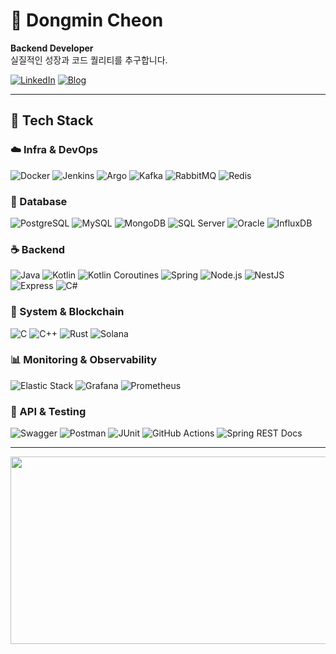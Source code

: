 # 🐸 Dongmin Cheon

**Backend Developer**  
실질적인 성장과 코드 퀄리티를 추구합니다.

[![LinkedIn](https://img.shields.io/badge/LinkedIn-0077B5?style=flat-square&logo=linkedin&logoColor=white)](https://www.linkedin.com/in/dongmin-cheon-9967352a2/)
[![Blog](https://img.shields.io/badge/Blog-FF5722?style=flat-square&logo=tistory&logoColor=white)](https://frogcodepond.tistory.com/)

---

## 🚀 Tech Stack

### ☁️ Infra & DevOps
![Docker](https://img.shields.io/badge/Docker-2496ED?style=flat-square&logo=docker&logoColor=white)
![Jenkins](https://img.shields.io/badge/Jenkins-D24939?style=flat-square&logo=jenkins&logoColor=white)
![Argo](https://img.shields.io/badge/Argo-EB5FA6?style=flat-square&logo=argo&logoColor=white)
![Kafka](https://img.shields.io/badge/Kafka-231F20?style=flat-square&logo=apachekafka&logoColor=white)
![RabbitMQ](https://img.shields.io/badge/RabbitMQ-FF6600?style=flat-square&logo=rabbitmq&logoColor=white)
![Redis](https://img.shields.io/badge/Redis-DC382D?style=flat-square&logo=redis&logoColor=white)

### 💾 Database
![PostgreSQL](https://img.shields.io/badge/PostgreSQL-4169E1?style=flat-square&logo=postgresql&logoColor=white)
![MySQL](https://img.shields.io/badge/MySQL-4479A1?style=flat-square&logo=mysql&logoColor=white)
![MongoDB](https://img.shields.io/badge/MongoDB-47A248?style=flat-square&logo=mongodb&logoColor=white)
![SQL Server](https://img.shields.io/badge/SQL_Server-CC2927?style=flat-square&logo=microsoftsqlserver&logoColor=white)
![Oracle](https://img.shields.io/badge/Oracle-F80000?style=flat-square&logo=oracle&logoColor=white)
![InfluxDB](https://img.shields.io/badge/InfluxDB-22ADF6?style=flat-square&logo=influxdb&logoColor=white)

### ☕️ Backend
![Java](https://img.shields.io/badge/Java-007396?style=flat-square&logo=java&logoColor=white)
![Kotlin](https://img.shields.io/badge/Kotlin-0095D5?style=flat-square&logo=kotlin&logoColor=white)
![Kotlin Coroutines](https://img.shields.io/badge/Kotlin_Coroutines-0095D5?style=flat-square&logo=kotlin&logoColor=white)
![Spring](https://img.shields.io/badge/Spring-6DB33F?style=flat-square&logo=spring&logoColor=white)
![Node.js](https://img.shields.io/badge/Node.js-339933?style=flat-square&logo=node.js&logoColor=white)
![NestJS](https://img.shields.io/badge/NestJS-E0234E?style=flat-square&logo=nestjs&logoColor=white)
![Express](https://img.shields.io/badge/Express-000000?style=flat-square&logo=express&logoColor=white)
![C#](https://img.shields.io/badge/C%23-239120?style=flat-square&logo=c-sharp&logoColor=white)

### 🦾 System & Blockchain
![C](https://img.shields.io/badge/C-00599C?style=flat-square&logo=c&logoColor=white)
![C++](https://img.shields.io/badge/C++-00599C?style=flat-square&logo=c%2b%2b&logoColor=white)
![Rust](https://img.shields.io/badge/Rust-000000?style=flat-square&logo=rust&logoColor=white)
![Solana](https://img.shields.io/badge/Solana-00FFA3?style=flat-square&logo=solana&logoColor=white)

### 📊 Monitoring & Observability
![Elastic Stack](https://img.shields.io/badge/Elastic_Stack-005571?style=flat-square&logo=elasticstack&logoColor=white)
![Grafana](https://img.shields.io/badge/Grafana-F46800?style=flat-square&logo=grafana&logoColor=white)
![Prometheus](https://img.shields.io/badge/Prometheus-E6522C?style=flat-square&logo=prometheus&logoColor=white)

### 📄 API & Testing
![Swagger](https://img.shields.io/badge/Swagger-85EA2D?style=flat-square&logo=swagger&logoColor=white)
![Postman](https://img.shields.io/badge/Postman-FF6C37?style=flat-square&logo=postman&logoColor=white)
![JUnit](https://img.shields.io/badge/JUnit-25A162?style=flat-square&logo=junit5&logoColor=white)
![GitHub Actions](https://img.shields.io/badge/GitHub_Actions-2088FF?style=flat-square&logo=githubactions&logoColor=white)
![Spring REST Docs](https://img.shields.io/badge/Spring%20REST%20Docs-6DB33F?style=flat-square&logo=spring&logoColor=white)

---


<div align="center">

<a href="https://www.gitanimals.org/en_US?utm_medium=image&utm_source=Cheondongmin&utm_content=farm">
  <img src="https://render.gitanimals.org/farms/Cheondongmin" width="600" height="300" />
</a>

</div>
